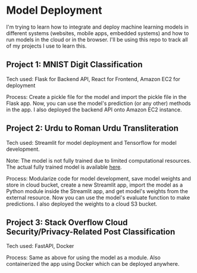 # Model Deployment
I'm trying to learn how to integrate and deploy machine learning models in different systems (websites, mobile apps, embedded systems) and how to run models in the cloud or in the browser. 
I'll be using this repo to track all of my projects I use to learn this.

## Project 1: MNIST Digit Classification 
Tech used: Flask for Backend API, React for Frontend, Amazon EC2 for deployment

Process: Create a pickle file for the model and import the pickle file in the Flask app. Now, you can use the model's prediction (or any other) methods in the app. I also deployed the backend API onto Amazon EC2 instance.


## Project 2: Urdu to Roman Urdu Transliteration
Tech used: Streamlit for model deployment and Tensorflow for model development.

Note: The model is not fully trained due to limited computational resources. The actual fully trained model is available [here](https://github.com/sumairijazhashmi/urdu-roman-transliterator).

Process: Modularize code for model development, save model weights and store in cloud bucket, create a new Streamlit app, import the model as a Python module inside the Streamlit app, and get model's weights from the external resource. Now you can use the model's evaluate function to make predictions. I also deployed the weights to a cloud S3 bucket.


## Project 3: Stack Overflow Cloud Security/Privacy-Related Post Classification
Tech used: FastAPI, Docker

Process: Same as above for using the model as a module. Also containerized the app using Docker which can be deployed anywhere. 
